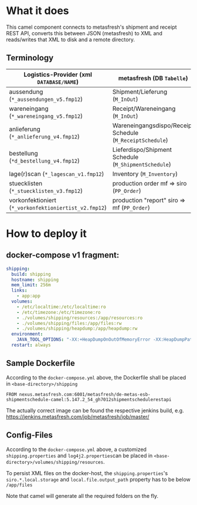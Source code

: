 # What it does

This camel component connects to metasfresh's shipment and receipt REST API, 
converts this between JSON (metasfresh) to XML and reads/writes that XML to disk and a remote directory.

## Terminology

| Logistics-Provider (xml `DATABASE/NAME`)| metasfresh (DB `Tabelle`) | 
| ---- | ---------------------- |
| aussendung (`*_aussendungen_v5.fmp12`) | Shipment/Lieferung (`M_InOut`) |
| wareneingang (`*_wareneingang_v5.fmp12`) | Receipt/Wareneingang (`M_InOut`) |
| anlieferung (`*_anlieferung_v4.fmp12`) | Wareneingangsdispo/Receipt Schedule (`M_ReceiptSchedule`) |
| bestellung (`*d_bestellung_v4.fmp12`) | Lieferdispo/Shipment Schedule (`M_ShipmentSchedule`) |
| lage(r)scan (`*_lagescan_v1.fmp12`) | Inventory (`M_Inventory`)
| stuecklisten (`*_stuecklisten_v3.fmp12`) | production order mf => siro (`PP_Order`)
| vorkonfektioniert (`*_vorkonfektioniertist_v2.fmp12`) |  production "report" siro => mf (`PP_Order`)


# How to deploy it

## docker-compose v1 fragment:

```yml
shipping:
  build: shipping
  hostname: shipping
  mem_limit: 256m
  links:
    - app:app
  volumes:
    - /etc/localtime:/etc/localtime:ro
    - /etc/timezone:/etc/timezone:ro
    - ./volumes/shipping/resources:/app/resources:ro
    - ./volumes/shipping/files:/app/files:rw
    - ./volumes/shipping/heapdump:/app/heapdump:rw
  environment:
    JAVA_TOOL_OPTIONS: "-XX:+HeapDumpOnOutOfMemoryError -XX:HeapDumpPath=/app/heapdump -agentlib:jdwp=transport=dt_socket,server=y,suspend=n,address=8794"
  restart: always
```

## Sample Dockerfile

According to the `docker-compose.yml` above, the Dockerfile shall be placed in `<base-directory>/shipping`

```
FROM nexus.metasfresh.com:6001/metasfresh/de-metas-esb-shipmentschedule-camel:5.147.2_54_gh7012shipmentschedulerestapi
```

The actually correct image can be found the respective jenkins build, e.g. https://jenkins.metasfresh.com/job/metasfresh/job/master/

## Config-Files

According to the `docker-compose.yml` above, a customized `shipping.properties` and `log4j2.properties`can be placed in `<base-directory>/volumes/shipping/resources`.

To persist XML files on the docker-host, the `shipping.properties`'s `siro.*.local.storage` and `local.file.output_path` 
property has to be below `/app/files`

Note that camel will generate all the required folders on the fly.
